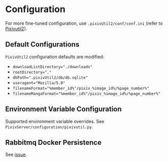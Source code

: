 # Configuration

For more fine-tuned configuration, use `.pixivUtil2/conf/conf.ini` (refer to [Pixivutil2](https://github.com/Nandaka/PixivUtil2)).

## Default Configurations
`PixivUtil2` configuration defaults are modified:

- `downloadListDirectory="./downloads"`
- `rootDirectory="."`
- `dbPath=".pixivUtil2/db/db.sqlite"`
- `useragent="Mozilla/5.0"`
- `filenameFormat="%member_id%"/pixiv_%image_id%/%page_number%"`
- `filenameMangaFormat="%member_id%"/pixiv_%image_id%/%page_number%"`

## Environment Variable Configuration

Supported environment variable overrides. See `PixivServer/configuration/pixivutil.py`.

## Rabbitmq Docker Persistence

See [issue](https://github.com/docker-library/rabbitmq/issues/106).
